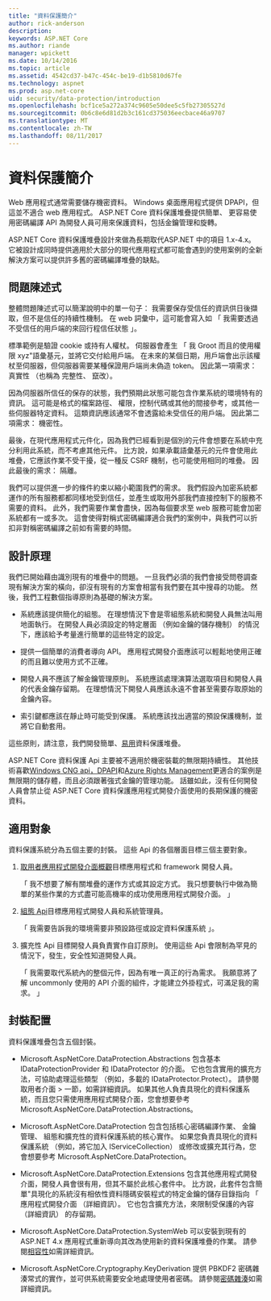 ```yaml
---
title: "資料保護簡介"
author: rick-anderson
description: 
keywords: ASP.NET Core
ms.author: riande
manager: wpickett
ms.date: 10/14/2016
ms.topic: article
ms.assetid: 4542cd37-b47c-454c-be19-d1b5810d67fe
ms.technology: aspnet
ms.prod: asp.net-core
uid: security/data-protection/introduction
ms.openlocfilehash: bcf1ce5a272a374c9605e50dee5c5fb27305527d
ms.sourcegitcommit: 0b6c8e6d81d2b3c161cd375036eecbace46a9707
ms.translationtype: MT
ms.contentlocale: zh-TW
ms.lasthandoff: 08/11/2017
---
```

# <a name="introduction-to-data-protection"></a>資料保護簡介

Web 應用程式通常需要儲存機密資料。 Windows 桌面應用程式提供 DPAPI，但這並不適合 web 應用程式。 ASP.NET Core 資料保護堆疊提供簡單、 更容易使用密碼編譯 API 為開發人員可用來保護資料，包括金鑰管理和旋轉。

ASP.NET Core 資料保護堆疊設計來做為長期取代<machineKey>ASP.NET 中的項目 1.x-4.x。 它被設計成同時提供適用於大部分的現代應用程式都可能會遇到的使用案例的全新解決方案可以提供許多舊的密碼編譯堆疊的缺點。

## <a name="problem-statement"></a>問題陳述式

整體問題陳述式可以簡潔說明中的單一句子： 我需要保存受信任的資訊供日後擷取，但不是信任的持續性機制。 在 web 詞彙中，這可能會寫入如 「 我需要透過不受信任的用戶端的來回行程信任狀態 」。

標準範例是驗證 cookie 或持有人權杖。 伺服器會產生 「 我 Groot 而且的使用權限 xyz"語彙基元，並將它交付給用戶端。 在未來的某個日期，用戶端會出示該權杖至伺服器，但伺服器需要某種保證用戶端尚未偽造 token。 因此第一項需求： 真實性 （也稱為 完整性、 竄改）。

因為伺服器所信任的保存的狀態，我們預期此狀態可能包含作業系統的環境特有的資訊。 這可能是格式的檔案路徑、 權限，控制代碼或其他的間接參考，或其他一些伺服器特定資料。 這類資訊應該通常不會透露給未受信任的用戶端。 因此第二項需求： 機密性。

最後，在現代應用程式元件化，因為我們已經看到是個別的元件會想要在系統中充分利用此系統，而不考慮其他元件。 比方說，如果承載語彙基元的元件會使用此堆疊，它應該作業不受干擾，從一種反 CSRF 機制，也可能使用相同的堆疊。 因此最後的需求： 隔離。

我們可以提供進一步的條件約束以縮小範圍我們的需求。 我們假設內加密系統都運作的所有服務都都同樣地受到信任，並產生或取用外部我們直接控制下的服務不需要的資料。 此外，我們需要作業會盡快，因為每個要求至 web 服務可能會加密系統都有一或多次。 這會使得對稱式密碼編譯適合我們的案例中，與我們可以折扣非對稱密碼編譯之前如有需要的時間。

## <a name="design-philosophy"></a>設計原理

我們已開始藉由識別現有的堆疊中的問題。 一旦我們必須的我們會接受問卷調查現有解決方案的橫向，卻沒有現有的方案會相當有我們要在其中搜尋的功能。 然後，我們工程數個指導原則為基礎的解決方案。

* 系統應該提供簡化的組態。 在理想情況下會是零組態系統和開發人員無法叫用地面執行。 在開發人員必須設定的特定層面 （例如金鑰的儲存機制） 的情況下，應該給予考量進行簡單的這些特定的設定。

* 提供一個簡單的消費者導向 API。 應用程式開發介面應該可以輕鬆地使用正確的而且難以使用方式不正確。

* 開發人員不應該了解金鑰管理原則。 系統應該處理演算法選取項目和開發人員的代表金鑰存留期。 在理想情況下開發人員應該永遠不會甚至需要存取原始的金鑰內容。

* 索引鍵都應該在靜止時可能受到保護。 系統應該找出適當的預設保護機制，並將它自動套用。

這些原則，請注意，我們開發簡單、[易用](using-data-protection.md)資料保護堆疊。

ASP.NET Core 資料保護 Api 主要被不適用於機密裝載的無限期持續性。 其他技術喜歡[Windows CNG api，DPAPI](https://msdn.microsoft.com/library/windows/desktop/hh706794%28v=vs.85%29.aspx)和[Azure Rights Management](https://technet.microsoft.com/library/jj585024.aspx)更適合的案例是無限期的儲存體，而且必須跟著強式金鑰的管理功能。 話雖如此，沒有任何開發人員會禁止從 ASP.NET Core 資料保護應用程式開發介面使用的長期保護的機密資料。

## <a name="audience"></a>適用對象

資料保護系統分為五個主要的封裝。 這些 Api 的各個層面目標三個主要對象。

1. [取用者應用程式開發介面概觀](consumer-apis/overview.md)目標應用程式和 framework 開發人員。

   「 我不想要了解有關堆疊的運作方式或其設定方式。 我只想要執行中做為簡單的某些作業的方式盡可能高機率的成功使用應用程式開發介面。 」

2. [組態 Api](configuration/overview.md)目標應用程式開發人員和系統管理員。

   「 我需要告訴我的環境需要非預設路徑或設定資料保護系統 」。

3. 擴充性 Api 目標開發人員負責實作自訂原則。 使用這些 Api 會限制為罕見的情況下，發生，安全性知道開發人員。

   「 我需要取代系統內的整個元件，因為有唯一真正的行為需求。 我願意將了解 uncommonly 使用的 API 介面的組件，才能建立外掛程式，可滿足我的需求。 」

## <a name="package-layout"></a>封裝配置

資料保護堆疊包含五個封裝。

* Microsoft.AspNetCore.DataProtection.Abstractions 包含基本 IDataProtectionProvider 和 IDataProtector 的介面。 它也包含實用的擴充方法，可協助處理這些類型 （例如，多載的 IDataProtector.Protect）。 請參閱取用者介面 > 一節，如需詳細資訊。 如果其他人負責具現化的資料保護系統，而且您只需使用應用程式開發介面，您會想要參考 Microsoft.AspNetCore.DataProtection.Abstractions。

* Microsoft.AspNetCore.DataProtection 包含包括核心密碼編譯作業、 金鑰管理、 組態和擴充性的資料保護系統的核心實作。 如果您負責具現化的資料保護系統 （例如，將它加入 IServiceCollection） 或修改或擴充其行為，您會想要參考 Microsoft.AspNetCore.DataProtection。

* Microsoft.AspNetCore.DataProtection.Extensions 包含其他應用程式開發介面，開發人員會很有用，但其不屬於此核心套件中。 比方說，此套件包含簡單"具現化的系統沒有相依性資料隱碼安裝程式的特定金鑰的儲存目錄指向 「 應用程式開發介面 （詳細資訊）。 它也包含擴充方法，來限制受保護的內容 （詳細資訊） 的存留期。

* Microsoft.AspNetCore.DataProtection.SystemWeb 可以安裝到現有的 ASP.NET 4.x 應用程式重新導向其<machineKey>改為使用新的資料保護堆疊的作業。 請參閱[相容性](compatibility/replacing-machinekey.md#compatibility-replacing-machinekey)如需詳細資訊。

* Microsoft.AspNetCore.Cryptography.KeyDerivation 提供 PBKDF2 密碼雜湊常式的實作，並可供系統需要安全地處理使用者密碼。 請參閱[密碼雜湊](consumer-apis/password-hashing.md)如需詳細資訊。
